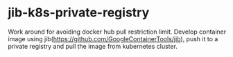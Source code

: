 # jib-k8s-private-registry
Work around for avoiding docker hub pull restriction limit. Develop container image using jib(https://github.com/GoogleContainerTools/jib), push it to a private registry and pull the image from kubernetes cluster.
